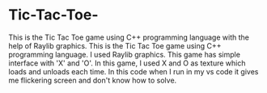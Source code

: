 # Tic-Tac-Toe-
This is the Tic Tac Toe game using C++ programming language with the help of Raylib graphics.
This is the Tic Tac Toe game using C++ programming language. I used Raylib graphics. 
This game has simple interface with 'X' and 'O'. 
In this game, I used X and O as texture which loads and unloads each time. 
In this code when I run in my vs code it gives me flickering screen and don't know how to solve.
